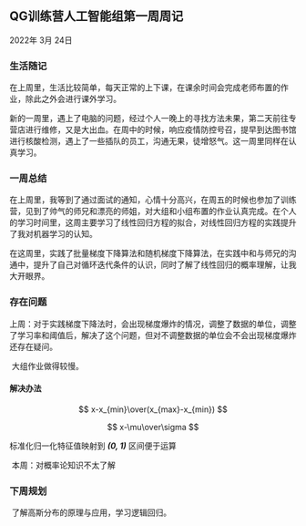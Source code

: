 ## QG训练营人工智能组第一周周记

2022年    3月    24日

### 生活随记

​		在上周里，生活比较简单，每天正常的上下课，在课余时间会完成老师布置的作业，除此之外会进行课外学习。

​		新的一周里，遇上了电脑的问题，经过个人一晚上的寻找方法未果，第二天前往专营店进行维修，又是大出血。在周中的时候，响应疫情防控号召，提早到达图书馆进行核酸检测，遇上了一些插队的员工，沟通无果，徒增怒气。这一周里同样在认真学习。

### 一周总结

​		在上周里，我等到了通过面试的通知，心情十分高兴，在周五的时候也参加了训练营，见到了帅气的师兄和漂亮的师姐，对大组和小组布置的作业认真完成。在个人的学习时间里，这周主要学习了线性回归方程的拟合，对线性回归方程的实践提升了我对机器学习的认知。

​		在这周里，实践了批量梯度下降算法和随机梯度下降算法，在实践中和与师兄的沟通中，提升了自己对循环迭代条件的认识，同时了解了线性回归的概率理解，让我大开眼界。

### 存在问题

​		上周：对于实践梯度下降法时，会出现梯度爆炸的情况，调整了数据的单位，调整了学习率和阈值后，解决了这个问题，但对不调整数据的单位会不会出现梯度爆炸还存在疑问。

​		大组作业做得较慢。

#### 解决办法

$$
x-x_{min}\over(x_{max}-x_{min})
$$

$$
x-\mu\over\sigma
$$

标准化归一化特征值映射到 ***(0, 1)*** 区间便于运算

​		本周：对概率论知识不太了解

### 下周规划

​		了解高斯分布的原理与应用，学习逻辑回归。

